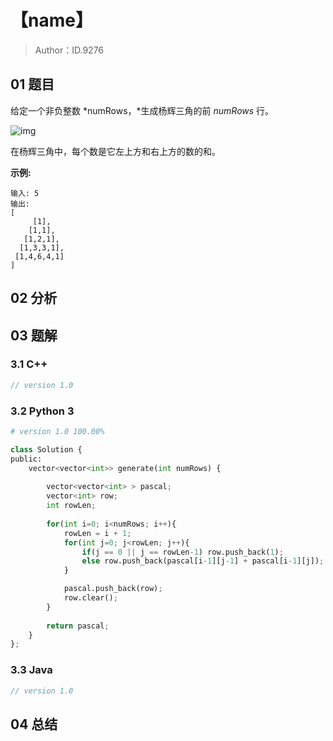 # 【name】 

> Author：ID.9276

## 01 题目

给定一个非负整数 *numRows，*生成杨辉三角的前 *numRows* 行。

![img](https://upload.wikimedia.org/wikipedia/commons/0/0d/PascalTriangleAnimated2.gif)

在杨辉三角中，每个数是它左上方和右上方的数的和。

**示例:**

```
输入: 5
输出:
[
     [1],
    [1,1],
   [1,2,1],
  [1,3,3,1],
 [1,4,6,4,1]
]
```

## 02 分析



## 03 题解

### 3.1 C++

```c++
// version 1.0

```



### 3.2 Python 3

```python
# version 1.0 100.00%

class Solution {
public:
    vector<vector<int>> generate(int numRows) {
        
        vector<vector<int> > pascal;
        vector<int> row;
        int rowLen;
        
        for(int i=0; i<numRows; i++){
            rowLen = i + 1;
            for(int j=0; j<rowLen; j++){
                if(j == 0 || j == rowLen-1) row.push_back(1);
                else row.push_back(pascal[i-1][j-1] + pascal[i-1][j]);
            }

            pascal.push_back(row);
            row.clear();
        }
        
        return pascal;
    }
};
```

### 3.3 Java

```java
// version 1.0

```



## 04 总结

